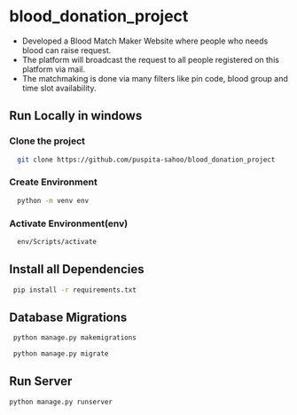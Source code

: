 # blood_donation_project

- Developed a Blood Match Maker Website where people who needs blood can raise request.
- The platform will broadcast the request to all people registered on this platform via mail.
- The matchmaking is done via many filters like pin code, blood group and time slot availability.


## Run Locally in windows


### Clone the project


```bash
  git clone https://github.com/puspita-sahoo/blood_donation_project
```

### Create Environment

```bash
  python -m venv env
```
### Activate Environment(env)

```bash
  env/Scripts/activate
```


## Install all Dependencies


```bash
 pip install -r requirements.txt
```

## Database Migrations


```bash
 python manage.py makemigrations

```
```bash
 python manage.py migrate
```

## Run Server

```bash
python manage.py runserver
```

















